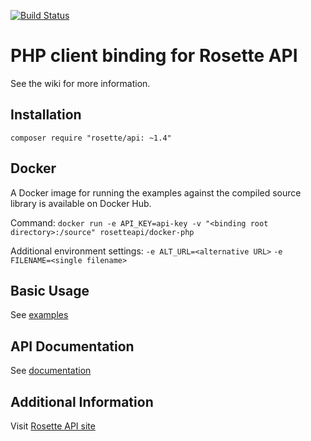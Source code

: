 [![Build Status](https://travis-ci.org/rosette-api/php.svg?branch=master)](https://travis-ci.org/rosette-api/php)

# PHP client binding for Rosette API #
See the wiki for more information.

## Installation ##
`composer require "rosette/api: ~1.4"`

## Docker ##
A Docker image for running the examples against the compiled source library is available on Docker Hub.

Command: `docker run -e API_KEY=api-key -v "<binding root directory>:/source" rosetteapi/docker-php`

Additional environment settings:
`-e ALT_URL=<alternative URL>`
`-e FILENAME=<single filename>`

## Basic Usage ##
See [examples](examples)

## API Documentation ##
See [documentation](http://rosette-api.github.io/php)

## Additional Information ##
Visit [Rosette API site](https://developer.rosette.com)
